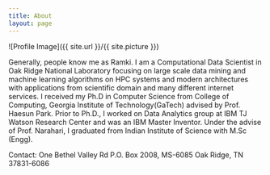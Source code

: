 ```yaml
---
title: About
layout: page
---
```

![Profile Image]({{ site.url }}/{{ site.picture }})

Generally, people know me as Ramki. I am a Computational Data Scientist in Oak Ridge National Laboratory focusing on large scale data mining and machine learning algorithms on HPC systems and modern architectures with applications from scientific domain and many different internet services. I received my Ph.D in Computer Science from College of Computing, Georgia Institute of Technology(GaTech) advised by Prof. Haesun Park. Prior to Ph.D., I worked on Data Analytics group at IBM TJ Watson Research Center and was an IBM Master Inventor. Under the advise of Prof. Narahari, I graduated from Indian Institute of Science with M.Sc (Engg). 


Contact:
One Bethel Valley Rd
P.O. Box 2008, MS-6085
Oak Ridge, TN 37831-6086

